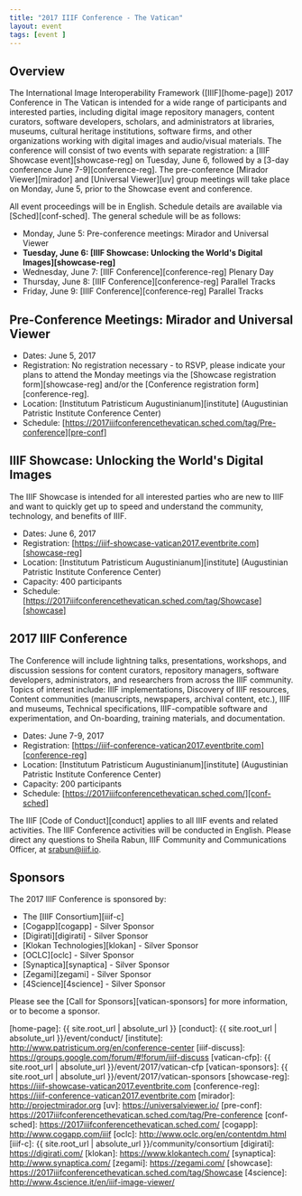 ```yaml
---
title: "2017 IIIF Conference - The Vatican"
layout: event
tags: [event ]
---
```


## Overview

The International Image Interoperability Framework ([IIIF][home-page]) 2017 Conference in The Vatican is intended for a wide range of participants and interested parties, including digital image repository managers, content curators, software developers, scholars, and administrators at libraries, museums, cultural heritage institutions, software firms, and other organizations working with digital images and audio/visual materials. The conference will consist of two events with separate registration: a [IIIF Showcase event][showcase-reg] on Tuesday, June 6, followed by a [3-day conference June 7-9][conference-reg]. The pre-conference [Mirador Viewer][mirador] and [Universal Viewer][uv] group meetings will take place on Monday, June 5, prior to the Showcase event and conference.

All event proceedings will be in English. Schedule details are available via [Sched][conf-sched]. The general schedule will be as follows:

* Monday, June 5: Pre-conference meetings: Mirador and Universal Viewer
* **Tuesday, June 6: [IIIF Showcase: Unlocking the World's Digital Images][showcase-reg]**
* Wednesday, June 7: [IIIF Conference][conference-reg] Plenary Day
* Thursday, June 8: [IIIF Conference][conference-reg] Parallel Tracks
* Friday, June 9: [IIIF Conference][conference-reg] Parallel Tracks

## Pre-Conference Meetings: Mirador and Universal Viewer

* Dates: June 5, 2017
* Registration: No registration necessary - to RSVP, please indicate your plans to attend the Monday meetings via the [Showcase registration form][showcase-reg] and/or the [Conference registration form][conference-reg].
* Location: [Institutum Patristicum Augustinianum][institute] (Augustinian Patristic Institute Conference Center)
* Schedule: [https://2017iiifconferencethevatican.sched.com/tag/Pre-conference][pre-conf]

## IIIF Showcase: Unlocking the World's Digital Images
The IIIF Showcase is intended for all interested parties who are new to IIIF and want to quickly get up to speed and understand the community, technology, and benefits of IIIF.

* Dates: June 6, 2017
* Registration: [https://iiif-showcase-vatican2017.eventbrite.com][showcase-reg]
* Location: [Institutum Patristicum Augustinianum][institute] (Augustinian Patristic Institute Conference Center)
* Capacity: 400 participants
* Schedule: [https://2017iiifconferencethevatican.sched.com/tag/Showcase][showcase]

## 2017 IIIF Conference
The Conference will include lightning talks, presentations, workshops, and discussion sessions for content curators, repository managers, software developers, administrators, and researchers from across the IIIF community. Topics of interest include: IIIF implementations, Discovery of IIIF resources, Content communities (manuscripts, newspapers, archival content, etc.), IIIF and museums, Technical specifications, IIIF-compatible software and experimentation, and On-boarding, training materials, and documentation.

* Dates: June 7-9, 2017
* Registration: [https://iiif-conference-vatican2017.eventbrite.com][conference-reg]
* Location: [Institutum Patristicum Augustinianum][institute] (Augustinian Patristic Institute Conference Center)
* Capacity: 200 participants
* Schedule: [https://2017iiifconferencethevatican.sched.com/][conf-sched]

The IIIF [Code of Conduct][conduct] applies to all IIIF events and related activities. The IIIF Conference activities will be conducted in English. Please direct any questions to Sheila Rabun, IIIF Community and Communications Officer, at srabun@iiif.io.

## Sponsors
The 2017 IIIF Conference is sponsored by:

* The [IIIF Consortium][iiif-c]
* [Cogapp][cogapp] - Silver Sponsor
* [Digirati][digirati] - Silver Sponsor
* [Klokan Technologies][klokan] - Silver Sponsor
* [OCLC][oclc] - Silver Sponsor
* [Synaptica][synaptica] - Silver Sponsor
* [Zegami][zegami] - Silver Sponsor
* [4Science][4science] - Silver Sponsor

Please see the [Call for Sponsors][vatican-sponsors] for more information, or to become a sponsor.


[home-page]: {{ site.root_url | absolute_url }}
[conduct]: {{ site.root_url | absolute_url }}/event/conduct/
[institute]: http://www.patristicum.org/en/conference-center
[iiif-discuss]: https://groups.google.com/forum/#!forum/iiif-discuss
[vatican-cfp]: {{ site.root_url | absolute_url }}/event/2017/vatican-cfp
[vatican-sponsors]: {{ site.root_url | absolute_url }}/event/2017/vatican-sponsors
[showcase-reg]: https://iiif-showcase-vatican2017.eventbrite.com
[conference-reg]: https://iiif-conference-vatican2017.eventbrite.com
[mirador]: http://projectmirador.org
[uv]: https://universalviewer.io/
[pre-conf]: https://2017iiifconferencethevatican.sched.com/tag/Pre-conference
[conf-sched]: https://2017iiifconferencethevatican.sched.com/
[cogapp]: http://www.cogapp.com/iiif
[oclc]: http://www.oclc.org/en/contentdm.html
[iiif-c]: {{ site.root_url | absolute_url }}/community/consortium
[digirati]: https://digirati.com/
[klokan]: https://www.klokantech.com/
[synaptica]: http://www.synaptica.com/
[zegami]: https://zegami.com/
[showcase]: https://2017iiifconferencethevatican.sched.com/tag/Showcase
[4science]: http://www.4science.it/en/iiif-image-viewer/

